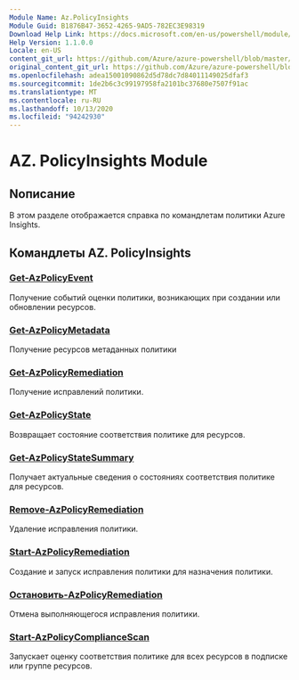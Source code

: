 ```yaml
---
Module Name: Az.PolicyInsights
Module Guid: B1876B47-3652-4265-9AD5-782EC3E98319
Download Help Link: https://docs.microsoft.com/en-us/powershell/module/az.policyinsights
Help Version: 1.1.0.0
Locale: en-US
content_git_url: https://github.com/Azure/azure-powershell/blob/master/src/PolicyInsights/PolicyInsights/help/Az.PolicyInsights.md
original_content_git_url: https://github.com/Azure/azure-powershell/blob/master/src/PolicyInsights/PolicyInsights/help/Az.PolicyInsights.md
ms.openlocfilehash: adea15001090862d5d78dc7d84011149025dfaf3
ms.sourcegitcommit: 1de2b6c3c99197958fa2101bc37680e7507f91ac
ms.translationtype: MT
ms.contentlocale: ru-RU
ms.lasthandoff: 10/13/2020
ms.locfileid: "94242930"
---
```

# AZ. PolicyInsights Module
## Nописание
В этом разделе отображается справка по командлетам политики Azure Insights.

## Командлеты AZ. PolicyInsights
### [Get-AzPolicyEvent](Get-AzPolicyEvent.md)
Получение событий оценки политики, возникающих при создании или обновлении ресурсов.

### [Get-AzPolicyMetadata](Get-AzPolicyMetadata.md)
Получение ресурсов метаданных политики

### [Get-AzPolicyRemediation](Get-AzPolicyRemediation.md)
Получение исправлений политики.

### [Get-AzPolicyState](Get-AzPolicyState.md)
Возвращает состояние соответствия политике для ресурсов.

### [Get-AzPolicyStateSummary](Get-AzPolicyStateSummary.md)
Получает актуальные сведения о состояниях соответствия политике для ресурсов.

### [Remove-AzPolicyRemediation](Remove-AzPolicyRemediation.md)
Удаление исправления политики.

### [Start-AzPolicyRemediation](Start-AzPolicyRemediation.md)
Создание и запуск исправления политики для назначения политики.

### [Остановить-AzPolicyRemediation](Stop-AzPolicyRemediation.md)
Отмена выполняющегося исправления политики.

### [Start-AzPolicyComplianceScan](Start-AzPolicyComplianceScan.md)
Запускает оценку соответствия политике для всех ресурсов в подписке или группе ресурсов.

